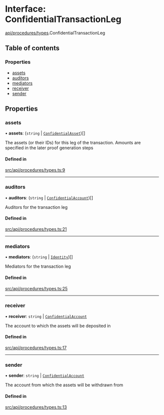 # Interface: ConfidentialTransactionLeg

[api/procedures/types](../wiki/api.procedures.types).ConfidentialTransactionLeg

## Table of contents

### Properties

- [assets](../wiki/api.procedures.types.ConfidentialTransactionLeg#assets)
- [auditors](../wiki/api.procedures.types.ConfidentialTransactionLeg#auditors)
- [mediators](../wiki/api.procedures.types.ConfidentialTransactionLeg#mediators)
- [receiver](../wiki/api.procedures.types.ConfidentialTransactionLeg#receiver)
- [sender](../wiki/api.procedures.types.ConfidentialTransactionLeg#sender)

## Properties

### assets

• **assets**: (`string` \| [`ConfidentialAsset`](../wiki/api.entities.ConfidentialAsset.ConfidentialAsset))[]

The assets (or their IDs) for this leg of the transaction. Amounts are specified in the later proof generation steps

#### Defined in

[src/api/procedures/types.ts:9](https://github.com/PolymeshAssociation/polymesh-private-sdk/blob/2c6aa0b4/src/api/procedures/types.ts#L9)

___

### auditors

• **auditors**: (`string` \| [`ConfidentialAccount`](../wiki/api.entities.ConfidentialAccount.ConfidentialAccount))[]

Auditors for the transaction leg

#### Defined in

[src/api/procedures/types.ts:21](https://github.com/PolymeshAssociation/polymesh-private-sdk/blob/2c6aa0b4/src/api/procedures/types.ts#L21)

___

### mediators

• **mediators**: (`string` \| [`Identity`](../wiki/api.entities.Identity.Identity))[]

Mediators for the transaction leg

#### Defined in

[src/api/procedures/types.ts:25](https://github.com/PolymeshAssociation/polymesh-private-sdk/blob/2c6aa0b4/src/api/procedures/types.ts#L25)

___

### receiver

• **receiver**: `string` \| [`ConfidentialAccount`](../wiki/api.entities.ConfidentialAccount.ConfidentialAccount)

The account to which the assets will be deposited in

#### Defined in

[src/api/procedures/types.ts:17](https://github.com/PolymeshAssociation/polymesh-private-sdk/blob/2c6aa0b4/src/api/procedures/types.ts#L17)

___

### sender

• **sender**: `string` \| [`ConfidentialAccount`](../wiki/api.entities.ConfidentialAccount.ConfidentialAccount)

The account from which the assets will be withdrawn from

#### Defined in

[src/api/procedures/types.ts:13](https://github.com/PolymeshAssociation/polymesh-private-sdk/blob/2c6aa0b4/src/api/procedures/types.ts#L13)
